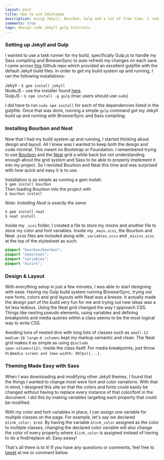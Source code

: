 ```yaml
---
layout: post
title: How to use Idioteque
description: Using Jekyll, Bourbon, Gulp and a lot of free time, I redesigned my blog in just a weekend.
comments: true
tags: design code jekyll gulp tutorials
---
```


### Setting up Jekyll and Gulp
I wanted to use a task runner for my build, specifically Gulp.js to handle my Sass compiling and BrowserSync to auto refresh my changes on each save. I came across [this](https://github.com/shakyShane/jekyll-gulp-sass-browser-sync) Github repo which provided an excellent gulpfile with the default Jekyll build files. In order to get my build system up and running, I ran the following installations:

Jekyll - <code>$ gem install jekyll</code><br>
NodeJS - use the installer found [here](https://nodejs.org/en/).<br>
GulpJS - <code>$ npm install -g gulp</code> (mac users should use <code>sudo</code>)

I did have to run <code>sudo npm install</code> for each of the dependencies listed in the gulpfile. Once that was done, running a simple <code>gulp</code> command got my Jekyll build up and running with BrowserSync and Sass compiling.


### Installing Bourbon and Neat
Now that I had my build system up and running, I started thinking about design and layout. All I knew was I wanted to keep both the design and code minimal. This meant no Bootstrap or Foundation. I remembered trying to use [Bourbon](http://bourbon.io) and the [Neat](http://neat.bourbon.io/) grid a while back but not understanding enough about the grid system and Sass to be able to properly implement it into my project. So I revisted Bourbon and Neat this time and was surprised with how quick and easy it is to use.

Installation is as simple as running a gem install:  
``$ gem install bourbon``  
Then loading Bourbon into the project with  
``$ bourbon install``

*Note: Installing Neat is exactly the same*  
```bash
$ gem install neat
$ neat install
```

Inside my ``_scss`` folder, I created a file to store my mixins and another file to store my color and font variables. Inside my ``_main.scss``, the Bourbon and Neat .scss files are included along with ``_variables.scss`` and ``_mixins.scss`` at the top of the stylesheet as such:  
```css
@import "bourbon/bourbon";
@import "neat/neat";
@import "variables";
@import "mixins";
```

### Design & Layout  
With everything setup in just a few minutes, I was able to start designing with ease. Having my Gulp build system running BrowserSync, trying out new fonts, colors and grid layouts with Neat was a breeze. It actually made the design part of the build very fun for me and trying out new ideas was a lot less tedious. Using the Neat grid changed the way I approach CSS. Things like nesting pseudo elements, using variables and defining breakpoints and media queries within a class seems to be the most logical way to write CSS.  

Avoiding tons of nested divs with long lists of classes such as ``small-12 medium-10 large-6 columns`` kept my markup semantic and clean. The Neat grid makes it as simple as using <code>@include span-columns(12);</code> inside the class itself. For media breakpoints, just throw in ``@media screen and (max-width: 887px){...}``.

### Theming Made Easy with Sass  
When I was downloading and modifying other Jekyll themes, I found that the things I wanted to change most were font and color variations. With that in mind, I designed this site so that the colors and fonts could easily be changed without having to replace every instance of that color/font in the document. I did this by making variables targeting each property that could be modified.

With my color and font variables in place, I can assign one variable for multiple classes on the page. For example, let's say we declared ``$link_color: $red``. By having the variable ``$link_color`` assigned as the color to multiple classes, changing the declared color variable will also change the color of every property where ``$link_color`` is assigned instead of having to do a find/replace all. Easy peasy!

That's all there is to it! If you have any questions or comments, feel free to [tweet](http://www.twitter.com/tonecodes) at me or comment below.
